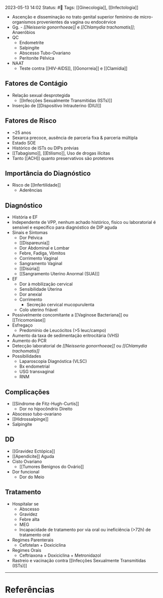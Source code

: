 2023-05-13 14:02
Status: #🌱 
Tags: [[Ginecologia]], [[Infectologia]]
<br/>
- Ascenção e disseminação no trato genital superior feminino de micro-organismos provenientes da vagina ou endocérvice
- Gg. - _[[Neisseria gonorrhoeae]]_ e _[[Chlamydia trachomatis]]_; Anaeróbios
- QC
	- Endometrite
	- Salpingite
	- Abscesso Tubo-Ovariano
	- Peritonite Pélvica
- NAAT
	- Teste contra [[HIV-AIDS]], [[Gonorreia]] e [[Clamídia]]
## Fatores de Contágio
- Relação sexual desprotegida
	- [[Infecções Sexualmente Transmitidas (ISTs)]]
- Inserção de [[Dispositivo Intrauterino (DIU)]]
## Fatores de Risco
- ~25 anos
- Sexarca precoce, ausência de parceria fixa & parceria múltipla
- Estado SOE
- Histórico de ISTs ou DIPs prévias
- [[Tabagismo]], [[Etilismo]], Uso de drogas ilícitas
- Tanto [[ACH]] quanto preservativos são protetores
## Importância do Diagnóstico
- Risco de [[Infertilidade]]
	- Aderências 
## Diagnóstico
- História e EF
- Independente de VPP, nenhum achado histórico, físico ou laboratorial é sensível e específico para diagnóstico de DIP aguda
- Sinais e Sintomas
	- Dor Pélvica
	- [[Dispareunia]]
	- Dor Abdominal e Lombar
	- Febre, Fadiga, Vômitos
	- Corrimento Vaginal
	- Sangramento Vaginal
	- [[Disúria]]
	- [[Sangramento Uterino Anormal (SUA)]]
- EF
	- Dor à mobilização cervical
	- Sensibilidade Uterina
	- Dor anexial
	- Corrimento
		- Secreção cervical mucopurulenta
	- Colo uterino friável
- Possivelmente concomitante a [[Vaginose Bacteriana]] ou [[Tricomoníase]]
- Esfregaço
	- Predomínio de Leucócitos (>5 leuc/campo)
- Aumento da taxa de sedimentação eritrocitária (VHS)
- Aumento do PCR
- Detecção laboratorial de _[[Neisseria gonorrhoeae]]_ ou _[[Chlamydia trachomatis]]_
- Possibilidades
	- Laparoscopia Diagnóstica (VLSC)
	- Bx endometrial
	- USG transvaginal
	- RNM
## Complicações
- [[Síndrome de Fitz-Hugh-Curtis]]
	- Dor no hipocôndrio Direito
- Abscesso tubo-ovariano
- [[Hidrossalpinge]]
- Salpingite
## DD
- [[Gravidez Ectópica]]
- [[Apendicite]] Aguda
- Cisto Ovariano
	- [[Tumores Benignos do Ovário]]
- Dor funcional
	- Dor do Meio
## Tratamento
- Hospitalar se
	- Abscesso
	- Gravidez
	- Febre alta
	- MEG
	- Incapacidade de tratamento por via oral ou ineficiência (>72h) de tratamento oral
- Regimes Parenterais
	- Cefotelan + Doxiciclina
- Regimes Orais
	- Ceftriaxona + Doxiciclina + Metronidazol
- Rastreio e vacinação contra [[Infecções Sexualmente Transmitidas (ISTs)]]
____
# Referências

